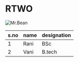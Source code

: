 # RTWO


![Mr.Bean](https://m.media-amazon.com/images/M/MV5BOGNjZTRlNDctNGI0Yi00YmFkLTljMmQtMjQ1ZjdiNmU5YTc0XkEyXkFqcGdeQXVyNTA4NzY1MzY@._V1_FMjpg_UX1000_.jpg)

s.no|name|designation
-----|-----|-----------
1|Rani|BSc
2|Vani|B.tech
